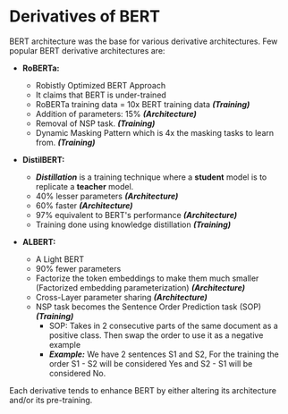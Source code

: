 # Derivatives of BERT

BERT architecture was the base for various derivative architectures. Few popular BERT derivative architectures are:

- **RoBERTa:**
    - Robistly Optimized BERT Approach
    - It claims that BERT is under-trained
    - RoBERTa training data = 10x BERT training data ***(Training)***
    - Addition of parameters: 15% ***(Architecture)***
    - Removal of NSP task. ***(Training)***
    - Dynamic Masking Pattern which is 4x the masking tasks to learn from. ***(Training)***

- **DistilBERT:**
    - ***Distillation*** is a training technique where a **student** model is to replicate a **teacher** model.
    - 40% lesser parameters ***(Architecture)***
    - 60% faster ***(Architecture)***
    - 97% equivalent to BERT's performance ***(Architecture)***
    - Training done using knowledge distillation ***(Training)***

- **ALBERT:**
    - A Light BERT
    - 90% fewer parameters
    - Factorize the token embeddings to make them much smaller (Factorized embedding parameterization) ***(Architecture)***
    - Cross-Layer parameter sharing ***(Architecture)***
    - NSP task becomes the Sentence Order Prediction task (SOP) ***(Training)***
        - SOP: Takes in 2 consecutive parts of the same document as a positive class. Then swap the order to use it as a negative example
        - ***Example:*** We have 2 sentences S1 and S2, For the training the order S1 - S2 will be considered Yes and S2 - S1 will be considered No.


Each derivative tends to enhance BERT by either altering its architecture and/or its pre-training.